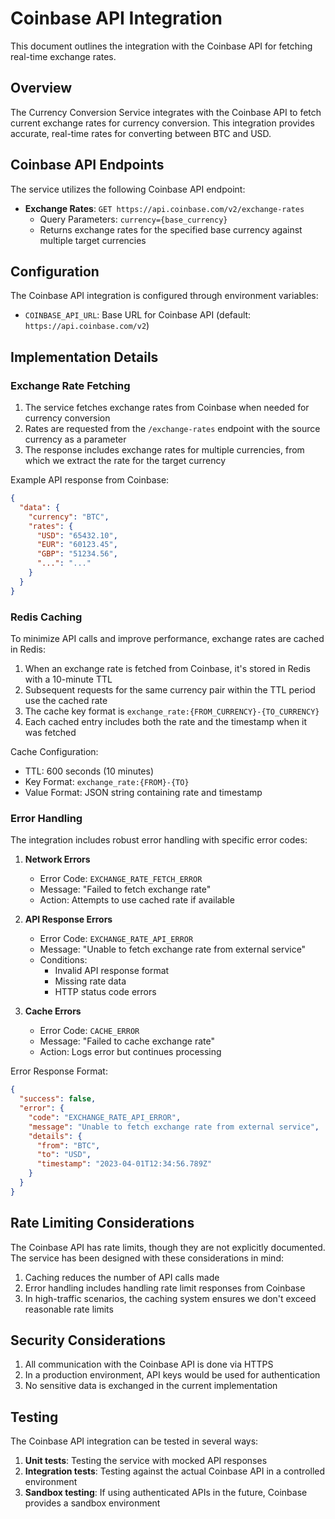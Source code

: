# Coinbase API Integration

This document outlines the integration with the Coinbase API for fetching real-time exchange rates.

## Overview

The Currency Conversion Service integrates with the Coinbase API to fetch current exchange rates for currency conversion. This integration provides accurate, real-time rates for converting between BTC and USD.

## Coinbase API Endpoints

The service utilizes the following Coinbase API endpoint:

- **Exchange Rates**: `GET https://api.coinbase.com/v2/exchange-rates`
  - Query Parameters: `currency={base_currency}`
  - Returns exchange rates for the specified base currency against multiple target currencies

## Configuration

The Coinbase API integration is configured through environment variables:

- `COINBASE_API_URL`: Base URL for Coinbase API (default: `https://api.coinbase.com/v2`)

## Implementation Details

### Exchange Rate Fetching

1. The service fetches exchange rates from Coinbase when needed for currency conversion
2. Rates are requested from the `/exchange-rates` endpoint with the source currency as a parameter
3. The response includes exchange rates for multiple currencies, from which we extract the rate for the target currency

Example API response from Coinbase:

```json
{
  "data": {
    "currency": "BTC",
    "rates": {
      "USD": "65432.10",
      "EUR": "60123.45",
      "GBP": "51234.56",
      "...": "..."
    }
  }
}
```

### Redis Caching

To minimize API calls and improve performance, exchange rates are cached in Redis:

1. When an exchange rate is fetched from Coinbase, it's stored in Redis with a 10-minute TTL
2. Subsequent requests for the same currency pair within the TTL period use the cached rate
3. The cache key format is `exchange_rate:{FROM_CURRENCY}-{TO_CURRENCY}`
4. Each cached entry includes both the rate and the timestamp when it was fetched

Cache Configuration:

- TTL: 600 seconds (10 minutes)
- Key Format: `exchange_rate:{FROM}-{TO}`
- Value Format: JSON string containing rate and timestamp

### Error Handling

The integration includes robust error handling with specific error codes:

1. **Network Errors**

   - Error Code: `EXCHANGE_RATE_FETCH_ERROR`
   - Message: "Failed to fetch exchange rate"
   - Action: Attempts to use cached rate if available

2. **API Response Errors**

   - Error Code: `EXCHANGE_RATE_API_ERROR`
   - Message: "Unable to fetch exchange rate from external service"
   - Conditions:
     - Invalid API response format
     - Missing rate data
     - HTTP status code errors

3. **Cache Errors**
   - Error Code: `CACHE_ERROR`
   - Message: "Failed to cache exchange rate"
   - Action: Logs error but continues processing

Error Response Format:

```json
{
  "success": false,
  "error": {
    "code": "EXCHANGE_RATE_API_ERROR",
    "message": "Unable to fetch exchange rate from external service",
    "details": {
      "from": "BTC",
      "to": "USD",
      "timestamp": "2023-04-01T12:34:56.789Z"
    }
  }
}
```

## Rate Limiting Considerations

The Coinbase API has rate limits, though they are not explicitly documented. The service has been designed with these considerations in mind:

1. Caching reduces the number of API calls made
2. Error handling includes handling rate limit responses from Coinbase
3. In high-traffic scenarios, the caching system ensures we don't exceed reasonable rate limits

## Security Considerations

1. All communication with the Coinbase API is done via HTTPS
2. In a production environment, API keys would be used for authentication
3. No sensitive data is exchanged in the current implementation

## Testing

The Coinbase API integration can be tested in several ways:

1. **Unit tests**: Testing the service with mocked API responses
2. **Integration tests**: Testing against the actual Coinbase API in a controlled environment
3. **Sandbox testing**: If using authenticated APIs in the future, Coinbase provides a sandbox environment
